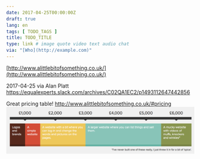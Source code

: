 ```yaml
---
date: 2017-04-25T00:00:00Z
draft: true
lang: en
tags: [ TODO_TAGS ]
title: TODO_TITLE
type: link # image quote video text audio chat
via: "[Who](http://example.com)"
---
```



[http://www.alittlebitofsomething.co.uk/](http://www.alittlebitofsomething.co.uk/)

2017-04-25 via Alan Platt
https://equalexperts.slack.com/archives/C02QA1EC2/p1493112647442856

Great pricing table! 
http://www.alittlebitofsomething.co.uk/#pricing
![2017-04-25 via Alan Platt](2017-04-25%20via%20Alan%20Platt.png)

